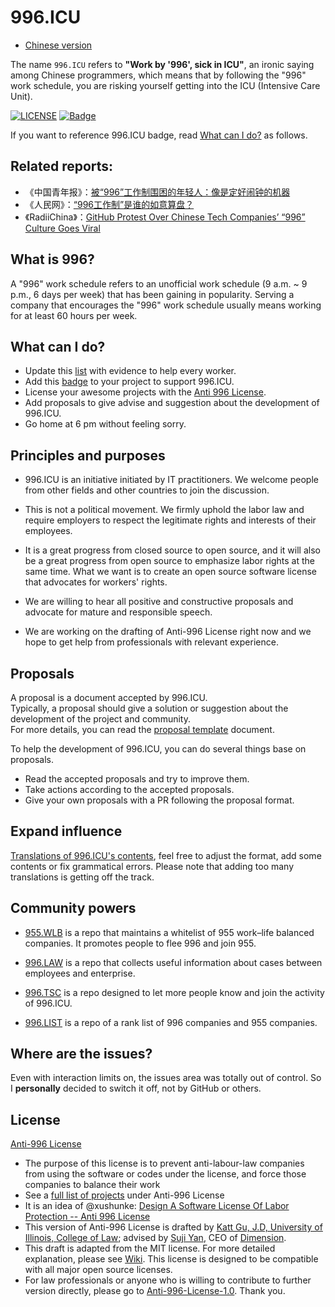 996.ICU
=======
* [Chinese version](./README.md)
  
The name `996.ICU` refers to **"Work by '996', sick in ICU"**, an ironic saying among Chinese programmers, which means that by following the "996" work schedule, you are risking yourself getting into the ICU (Intensive Care Unit).

[![LICENSE](https://img.shields.io/badge/license-Anti%20996-blue.svg)](https://github.com/996icu/996.ICU/blob/master/LICENSE)
[![Badge](https://img.shields.io/badge/link-996.icu-red.svg)](https://996.icu/#/zh_CN)

If you want to reference 996.ICU badge, read [What can I do?](#what-can-i-do) as follows.

Related reports:
---
* 《中国青年报》：[被“996”工作制围困的年轻人：像是定好闹钟的机器](http://zqb.cyol.com/html/2019-04/02/nw.D110000zgqnb_20190402_1-02.htm)
* 《人民网》：[“996工作制”是谁的如意算盘？](http://opinion.people.com.cn/n1/2019/0402/c119388-31009768.html)
* 《RadiiChina》：[GitHub Protest Over Chinese Tech Companies’ “996” Culture Goes Viral](https://radiichina.com/github-protest-chinese-tech-996/)

What is 996?
---

A "996" work schedule refers to an unofficial work schedule (9 a.m. ~ 9 p.m., 6 days per week) that has been gaining in popularity. Serving a company that encourages the "996" work schedule usually means working for at least 60 hours per week.


What can I do?
---

- Update this [list](blacklist/blacklist.md) with evidence to help every worker.  
- Add this [badge](externals/instruction.md) to your project to support 996.ICU.  
- License your awesome projects with the [Anti 996 License](LICENSE).  
- Add proposals to give advise and suggestion about the development of 996.ICU.
- Go home at 6 pm without feeling sorry.


Principles and purposes
---

* 996.ICU is an initiative initiated by IT practitioners. We welcome people from other fields and other countries to join the discussion.

* This is not a political movement. We firmly uphold the labor law and require employers to respect the legitimate rights and interests of their employees.

* It is a great progress from closed source to open source, and it will also be a great progress from open source to emphasize labor rights at the same time. What we want is to create an open source software license that advocates for workers' rights.

* We are willing to hear all positive and constructive proposals and advocate for mature and responsible speech.

* We are working on the drafting of Anti-996 License right now and we hope to get help from professionals with relevant experience.


Proposals
---
A proposal is a document accepted by 996.ICU.  
Typically, a proposal should give a solution or suggestion about the development of the project and community.  
For more details, you can read the [proposal template](proposal/proposal_template.md) document.  

To help the development of 996.ICU, you can do several things base on proposals.

- Read the accepted proposals and try to improve them.
- Take actions according to the accepted proposals.
- Give your own proposals with a PR following the proposal format.


Expand influence
---

[Translations of 996.ICU's contents](i18n/i18n.md), feel free to adjust the format, add some contents or fix grammatical errors. Please note that adding too many translations is getting off the track.


Community powers
---

 - [955.WLB](https://github.com/formulahendry/955.WLB) is a repo that maintains a whitelist of 955 work–life balanced companies. It promotes people to flee 996 and join 955.

 - [996.LAW](https://github.com/Y1ran/996.Law) is a repo that collects useful information about cases between employees and enterprise.

 - [996.TSC](https://github.com/lxlxw/996.TSC) is a repo designed to let more people know and join the activity of 996.ICU.

 - [996.LIST](https://github.com/fengT-T/996_list) is a repo of a rank list of 996 companies and 955 companies.
 


Where are the issues?
---

Even with interaction limits on, the issues area was totally out of control.
So I **personally** decided to switch it off, not by GitHub or others.


License
---

[Anti-996 License](LICENSE)

 - The purpose of this license is to prevent anti-labour-law companies from using the software or codes under the license, and force those companies to balance their work
 - See a [full list of projects](awesomelist/projects.md) under Anti-996 License
 - It is an idea of @xushunke: [Design A Software License Of Labor Protection -- Anti 996 License](https://github.com/996icu/996.ICU/pull/15642)
 - This version of Anti-996 License is drafted by [Katt Gu, J.D, University of Illinois, College of Law](https://scholar.google.com.sg/citations?user=PTcpQwcAAAAJ&hl=en&oi=ao); advised by [Suji Yan](https://www.linkedin.com/in/tedkoyan/), CEO of [Dimension](https://www.dimension.im).  
 - This draft is adapted from the MIT license. For more detailed explanation, please see [Wiki](https://github.com/kattgu7/996-License-Draft/wiki). This license is designed to be compatible with all major open source licenses.  
 - For law professionals or anyone who is willing to contribute to further version directly, please go to [Anti-996-License-1.0](https://github.com/kattgu7/996-License-Draft). Thank you.

